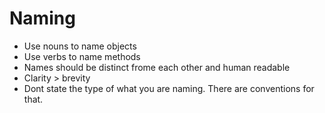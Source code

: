 # Naming

- Use nouns to name objects
- Use verbs to name methods
- Names should be distinct frome each other and human readable
- Clarity > brevity
- Dont state the type of what you are naming. There are conventions for that.
